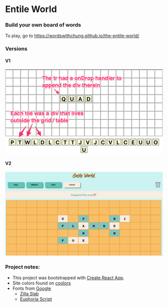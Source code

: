 # Entile World
### Build your own board of words

To play, go to https://wordswithchung.github.io/the-entile-world/

### Versions

#### V1

![Version 1](./version_1.png)


#### V2

![Version 2](./version_2.png)


### Project notes:

* This project was bootstrapped with [Create React App](https://github.com/facebook/create-react-app).
* Site colors found on [coolors](https://coolors.co/)
* Fonts from [Google](https://fonts.google.com/)
  * [Zilla Slab](https://fonts.google.com/specimen/Zilla+Slab)
  * [Euphoria Script](https://fonts.google.com/specimen/Euphoria+Script)